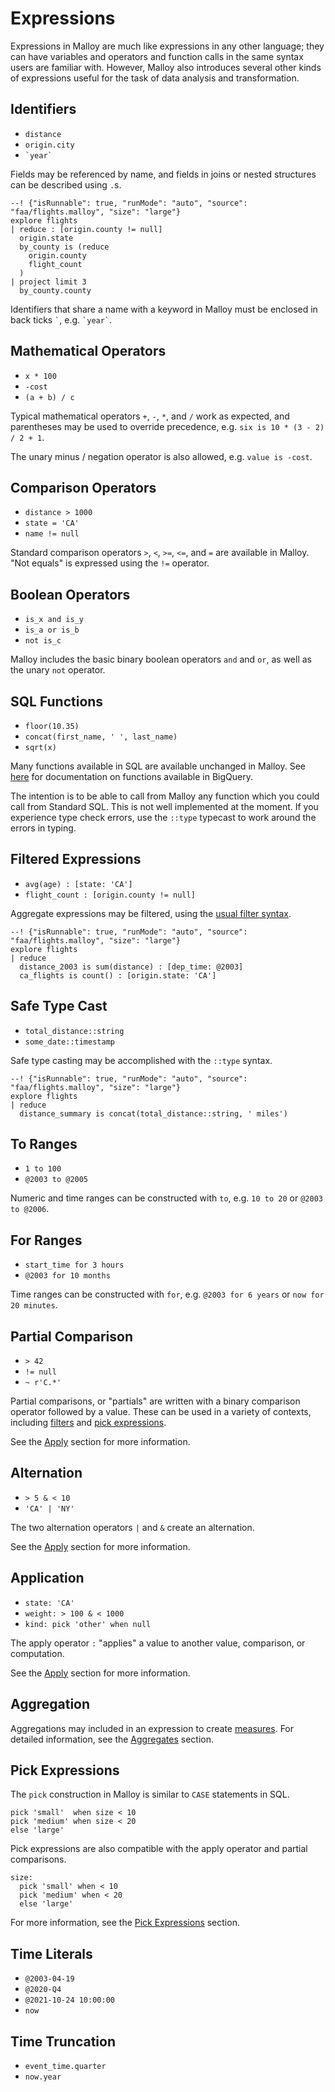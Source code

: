 # Expressions

Expressions in Malloy are much like expressions in any other language; they can have variables and operators and function calls in
the same syntax users are familiar with. However, Malloy also introduces several other kinds of expressions useful for the task of data analysis and transformation.
<!--
| Section | Examples |
| ---------| ----- |
| [Identifiers](#identifiers) | `origin.city`<br/>`` `year` `` |
| [Mathematical operations](#mathematical-operators) | `x * 100`<br/>`-cost`<br/>`(a + b) / c` |
| [SQL functions](#sql-functions) | `floor(10.35)`<br/>`concat(first_name, ' ', last_name)`<br/>`sqrt(x)` |
| [Filtered expressions](#filtered-expressions) | `avg(age) : [state: 'CA']`<br/>`flight_count : [origin.county != null]` |
| [Safe type cast](#safe-type-cast) | `total_distance::string`<br/>`some_date::timestamp` |
| [To ranges](#to-ranges) | `1 to 100` <br/> `@2003 to @2005` |
| [For ranges](#for-ranges) | `start_time for 3 hours`<br/>`@2003 for 10 months` |
| [Partial comparison](#partial-comparison) | `> 42`<br/>`!= null`<br/>`~ r'C.*'` |
| [Alternation](#alternation) | `> 5 & < 10`</br> `'red' \| 'blue'`  |
| [Application](#application) | `state: 'CA'`<br/> `weight: > 100 & < 1000` |
| [Aggregation](#aggregation) | `sum(distance)` <br/> `aircraft.count()` <br/> `aircraft_models.seats.avg()` |
|  [Pick expressions](#pick-expressions)  | `pick 'small' when size < 3 else 'large'`<br/>`kind: pick 'other' when null` |
| [Time literals](time-ranges.md#literals) | `@2003-04-19`<br/>`@2020-Q4`<br/>`@2021-10-24 10:00:00`
| [Time Truncation](time-ranges.md#truncation) | `event_time.quarter` <br/> `now.year` | -->

## Identifiers

* `distance`
* `origin.city`
* `` `year` ``

Fields may be referenced by name, and fields in joins or nested structures can be described using `.`s.

```malloy
--! {"isRunnable": true, "runMode": "auto", "source": "faa/flights.malloy", "size": "large"}
explore flights
| reduce : [origin.county != null]
  origin.state
  by_county is (reduce
    origin.county
    flight_count
  )
| project limit 3
  by_county.county
```

Identifiers that share a name with a keyword in Malloy must be enclosed in back ticks `` ` ``, e.g. `` `year` ``.

## Mathematical Operators

* `x * 100`
* `-cost`
* `(a + b) / c`

Typical mathematical operators `+`, `-`, `*`, and `/` work as expected, and parentheses may be used to override precedence, e.g. `six is 10 * (3 - 2) / 2 + 1`.

The unary minus / negation operator is also allowed, e.g. `value is -cost`.

## Comparison Operators

* `distance > 1000`
* `state = 'CA'`
* `name != null`

<!-- TODO discuss null checking and how it uses `!=` not `is not` -->

Standard comparison operators `>`, `<`, `>=`, `<=`, and `=` are available in Malloy. "Not equals" is expressed using the `!=` operator.

## Boolean Operators

* `is_x and is_y`
* `is_a or is_b`
* `not is_c`

Malloy includes the basic binary boolean operators `and` and `or`, as well as the unary `not` operator.

## SQL Functions

* `floor(10.35)`
* `concat(first_name, ' ', last_name)`
* `sqrt(x)`

Many functions available in SQL are available unchanged in Malloy. See [here](https://cloud.google.com/bigquery/docs/reference/standard-sql/syntax) for documentation on functions available in BigQuery.

The intention is to be able to call from Malloy any function which
you could call from Standard SQL. This is not well implemented at
the moment. If you experience type check errors, use the `::type`
typecast to work around the errors in typing.

## Filtered Expressions
* `avg(age) : [state: 'CA']`
* `flight_count : [origin.county != null]`

Aggregate expressions may be filtered, using the [usual filter syntax](filters.md).

```malloy
--! {"isRunnable": true, "runMode": "auto", "source": "faa/flights.malloy", "size": "large"}
explore flights
| reduce
  distance_2003 is sum(distance) : [dep_time: @2003]
  ca_flights is count() : [origin.state: 'CA']
```

## Safe Type Cast

* `total_distance::string`
* `some_date::timestamp`

Safe type casting may be accomplished with the `::type` syntax.

```malloy
--! {"isRunnable": true, "runMode": "auto", "source": "faa/flights.malloy", "size": "large"}
explore flights
| reduce
  distance_summary is concat(total_distance::string, ' miles')
```

## To Ranges

* `1 to 100`
* `@2003 to @2005`

Numeric and time ranges can be constructed with `to`, e.g. `10 to 20` or `@2003 to @2006`.

## For Ranges

* `start_time for 3 hours`
* `@2003 for 10 months`

Time ranges can be constructed with `for`, e.g. `@2003 for 6 years` or `now for 20 minutes`.

## Partial Comparison

* `> 42`
* `!= null`
* `~ r'C.*'`

Partial comparisons, or "partials" are written with a binary comparison operator followed by a value. These can be used in a variety of contexts, including [filters](filters.md) and [pick expressions](#pick-expressions.md).

See the [Apply](apply.md) section for more information.

## Alternation

* `> 5 & < 10`
* `'CA' | 'NY'`

The two alternation operators `|` and `&` create an alternation.

See the [Apply](apply.md) section for more information.

## Application

* `state: 'CA'`
* `weight: > 100 & < 1000`
* `kind: pick 'other' when null`

The apply operator `:` "applies" a value to another value, comparison, or computation.

See the [Apply](apply.md) section for more information.

## Aggregation

Aggregations may included in an expression to create [measures](fields.md#measures). For detailed information, see the [Aggregates](aggregates.md) section.

<!-- TODO more info on symmetric aggregates -->

## Pick Expressions

The `pick` construction in Malloy is similar to <code>CASE</code> statements in SQL.

```malloy
pick 'small'  when size < 10
pick 'medium' when size < 20
else 'large'
```

Pick expressions are also compatible with the apply operator and partial comparisons.

```malloy
size:
  pick 'small' when < 10
  pick 'medium' when < 20
  else 'large'
```

For more information, see the [Pick Expressions](pick-expressions.md) section.

## Time Literals

* `@2003-04-19`
* `@2020-Q4`
* `@2021-10-24 10:00:00`
* `now`

## Time Truncation

* `event_time.quarter`
* `now.year`